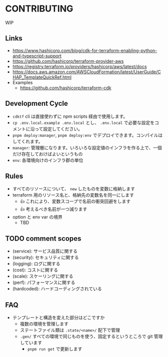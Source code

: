 # CONTRIBUTING

WIP

## Links

- https://www.hashicorp.com/blog/cdk-for-terraform-enabling-python-and-typescript-support
- https://github.com/hashicorp/terraform-provider-aws
- https://registry.terraform.io/providers/hashicorp/aws/latest/docs
- https://docs.aws.amazon.com/AWSCloudFormation/latest/UserGuide/CHAP_TemplateQuickRef.html
- Examples
  - https://github.com/hashicorp/terraform-cdk

## Development Cycle

- `cdktf` cli は直接使わずに npm scripts 経由で使用します。
- `cp .env.local.example .env.local` とし、 `.env.local` で必要な設定をコメントに沿って設定してください。
- `pnpm deploy:manager`, `pnpm deploy:env` でデプロイできます。コンパイルはしてくれます。
- `manager`: 管理層になります。いろいろな設定値のインフラを作る上で、一個だけ存在しておけばよいというもの
- `env`: 各環境向けのインフラ郡の単位

## Rules

- すべてのリソースについて、 `new` したものを変数に格納します
- terraform 用のリソース名と、格納先の変数名を同一にします
  - :+1: これにより、変数スコープで名前の衝突回避をします
  - :+1: 考えるべき名前が一つ減ります
- option と env var の境界
  - TBD

## TODO comment scopes

- (service): サービス品質に関する
- (security): セキュリティに関する
- (logging): ログに関する
- (cost): コストに関する
- (scale): スケーリングに関する
- (perf): パフォーマンスに関する
- (hardcoded): ハードコーディングされている

## FAQ

- テンプレートと構造を変えた部分はどこですか
  - 複数の環境を管理します
  - ステートファイル類は `.state/<name>/` 配下で管理
  - `.gen/` すべての環境で同じものを使う、固定するというところで git 管理しています
    - `pnpm run get` で更新します
